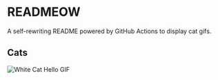 # READMEOW

A self-rewriting README powered by GitHub Actions to display cat gifs.

## Cats

![White Cat Hello GIF](https://media1.giphy.com/media/v1.Y2lkPTlhY2QwMmRhbDE1Z2t0M3hqdWs3eGt6YWFoMmlmdHZ4c21hNmsxMmU4a2hxdXZhbyZlcD12MV9naWZzX3NlYXJjaCZjdD1n/vFKqnCdLPNOKc/200.gif)
